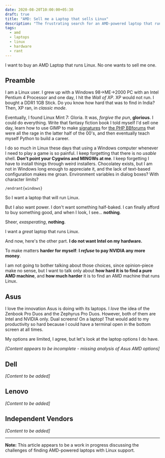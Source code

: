 ```yaml
---
date: 2020-08-20T10:00:00+05:30
draft: true
title: "AMD: Sell me a Laptop that sells Linux"
description: "The frustrating search for an AMD-powered laptop that runs Linux natively - why is this so hard to find?"
tags:
  - amd
  - laptops
  - linux
  - hardware
  - rant
---
```


I want to buy an AMD Laptop that runs Linux. No one wants to sell me one.

## Preamble

I am a Linux user. I grew up with a Windows 98->ME->2000 PC with an Intel Pentium 4 Processor and one day, I hit the *Wall of XP*. XP would not run. I bought a DDR1 1GB Stick. Do you know how hard that was to find in India? Then, XP ran, in *classic mode*.

Eventually, I found Linux Mint 7: Gloria. It was, *forgive the pun*, **glorious**. I could do everything. Write that fantasy fiction book I told myself I'd sell one day, learn how to use GIMP to make [signatures](https://www.wikihow.com/Create-a-Forum-Signature) for [the PHP BBforums](https://www.phpbb.com/) that were all the rage in the latter half of the 00's, and then eventually teach myself Python to build a career.

I do so much in Linux these days that using a Windows computer whenever I need to play a game is so painful. I keep forgetting that there is no *usable* shell. **Don't point your Cygwins and MINGWs at me**. I keep forgetting I have to install things through weird installers. Chocolatey exists, but I am not in Windows long enough to appreciate it, and the lack of text-based configuration makes me groan. Environment variables in dialog boxes? With character limits?

`/endrant{windows}`

So I want a laptop that will run Linux.

But I also want power. I don't want something half-baked. I can finally afford to buy something good, and when I look, I see... **nothing**.

Sheer, *exasperating*, **nothing**.

I want a *great* laptop that runs Linux.

And now, here's the other part. **I do not want Intel on my hardware.**

To make matters **harder for myself**: **I *refuse* to pay NVIDIA any more money**.

I am not going to bother talking about those choices, since opinion-piece make no sense, but I want to talk only about **how hard it is to find a pure AMD machine**, and **how much harder** it is to find an AMD machine that runs Linux.

## Asus

I love the innovation Asus is doing with its laptops. I *love* the idea of the Zenbook Pro Duos and the Zephyrus Pro Duos. However, both of them are Intel and NVIDIA only. Dual screens! On a laptop! That would add to my productivity so hard because I could have a terminal open in the bottom screen at all times.

My options are limited, I agree, but let's look at the laptop options I do have.

*[Content appears to be incomplete - missing analysis of Asus AMD options]*

## Dell

*[Content to be added]*

## Lenovo

*[Content to be added]*

## Independent Vendors

*[Content to be added]*

---

**Note:** This article appears to be a work in progress discussing the challenges of finding AMD-powered laptops with Linux support.